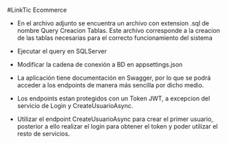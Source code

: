 #LinkTic Ecommerce
* En el archivo adjunto se encuentra un archivo con extension .sql de nombre Query Creacion Tablas. Este archivo corresponde a la creacion de las tablas necesarias para el correcto funcionamiento del sistema
* Ejecutar el query en SQLServer
* Modificar la cadena de conexión a BD en appsettings.json
  
* La aplicación tiene documentación en Swagger, por lo que se podrá acceder a los endpoints de manera más sencilla por dicho medio.
* Los endpoints estan protegidos con un Token JWT, a excepcion del servicio de Login y CreateUsuarioAsync.
* Utilizar el endpoint CreateUsuarioAsync para crear el primer usuario, posterior a ello realizar el login para obtener el token y poder utilizar el resto de servicios.



